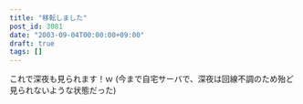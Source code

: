```yaml
---
title: "移転しました"
post_id: 3081
date: "2003-09-04T00:00:00+09:00"
draft: true
tags: []
---
```



これで深夜も見られます！ｗ (今まで自宅サーバで、深夜は回線不調のため殆ど見られないような状態だった)
